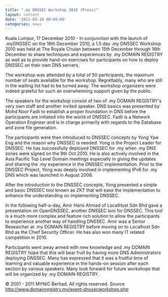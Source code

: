 ```yaml
---
title: ".my DNSSEC Workshop 2010 (Press)"
layout: content
date: '2011-03-18 00:00:00'
categories: news
---
```


Kuala Lumpur, 17 December 2010 - In conjunction with the launch of .myDNSSEC on the 16th December 2010, a 1.5 day .my DNSSEC Workshop 2010 was held at The Royale Chulan between 15th December through 16th December to share techniques and experiences by .my DOMAIN REGISTRY as well as to provide hand-on exercises for participants on how to deploy DNSSEC on their own DNS servers.   


The workshop was attended by a total of 50 participants, the maximum number of seats available for the workshop. Regrettably, many who are still in the waiting list had to be turned away. The workshop organizers were indeed grateful for such an overwhelming support given by the public.   

The speakers for the workshop consist of two of .my DOMAIN REGISTRY's very own staff and another invited speaker. DNS basics was presented by Mohd Noor Fadli to establish a proper foundation in DNS before the participants are initiated into the world of DNSSEC. Fadli is a Network Operation Engineer and is in charge primarily with regards to the Database and zone file generation.   

The participants were then introduced to DNSSEC concepts by Yong Yaw Eng and the reason why DNSSEC is needed. Yong is the Project Leader for DNSSEC. He has successfully deployed DNSSEC for .my when .my DNS zones were signed on the 9th Oct 2010. He is also actively involved in the Asia Pacific Top Level Domain meetings especially in giving the updates and sharing the .my experience in the DNSSEC implementation. Prior to the DNSSEC Project, Yong was deeply involved in implementing IPv6 for .my DNS which was launched in August 2008.   

After the introduction to the DNSSEC concepts, Yong presented a simple and basic DNSSEC tool known as ZKT that will ease the implementation to enhance the understanding on implementing DNSSEC.   

In the following half-a-day, Amir Haris Ahmad of LocalHost Sdn Bhd gave a presentation on OpenDNSSEC, another DNSSEC tool for DNSSEC. This tool is a much more complex and feature rich solution to allow the participants to experience another way of handling DNSSEC. Amir was a Senior Researcher at .my DOMAIN REGISTRY before moving on to Localhost Sdn Bhd as the Chief Security Officer. He has also won many IT related competition in 2010.   

Participants went away armed with new knowledge and .my DOMAIN REGISTRY hope that this will bear fruit by having more DNS Administrators deploying DNSSEC. Many has expressed that it was a fruitful time of learning and valuable experience in the hands-on session after each section by various speakers. Many look forward for future workshops that will be organized by .my DOMAIN REGISTRY.


© 2001 - 2011 MYNIC Berhad. All rights reserved. Source http://www.domainregistry.my/event-dnssecworkshop.php
